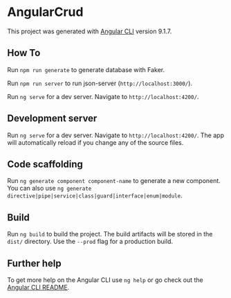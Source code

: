 # AngularCrud

This project was generated with [Angular CLI](https://github.com/angular/angular-cli) version 9.1.7.

## How To

Run `npm run generate` to generate database with Faker.

Run `npm run server` to run json-server (`http://localhost:3000/`).

Run `ng serve` for a dev server. Navigate to `http://localhost:4200/`.

## Development server

Run `ng serve` for a dev server. Navigate to `http://localhost:4200/`. The app will automatically reload if you change any of the source files.

## Code scaffolding

Run `ng generate component component-name` to generate a new component. You can also use `ng generate directive|pipe|service|class|guard|interface|enum|module`.

## Build

Run `ng build` to build the project. The build artifacts will be stored in the `dist/` directory. Use the `--prod` flag for a production build.

## Further help

To get more help on the Angular CLI use `ng help` or go check out the [Angular CLI README](https://github.com/angular/angular-cli/blob/master/README.md).

